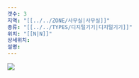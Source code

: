 ```yaml
---
갯수: 3
지역: "[[../../ZONE/사무실|사무실]]"
종류: "[[../../TYPES/디지털기기|디지털기기]]"
위치: "[[N|N]]"
상세위치: 
설명: 
---
```

![](http://192.168.50.22/devices/240608_IMG_0213.jpg)